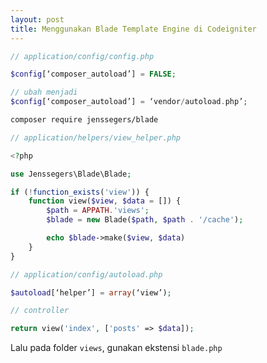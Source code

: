 ```yaml
---
layout: post
title: Menggunakan Blade Template Engine di Codeigniter
---
```


```php
// application/config/config.php

$config[‘composer_autoload’] = FALSE;

// ubah menjadi
$config[‘composer_autoload’] = ‘vendor/autoload.php’;
```

```bash
composer require jenssegers/blade
```

```php
// application/helpers/view_helper.php

<?php

use Jenssegers\Blade\Blade;

if (!function_exists('view')) {
	function view($view, $data = []) {
		$path = APPATH.'views';
		$blade = new Blade($path, $path . '/cache');

		echo $blade->make($view, $data)
	}
}
```

```php
// application/config/autoload.php

$autoload[‘helper’] = array(‘view’);
```

```php
// controller

return view('index', ['posts' => $data]);
```

Lalu pada folder `views`, gunakan ekstensi `blade.php`